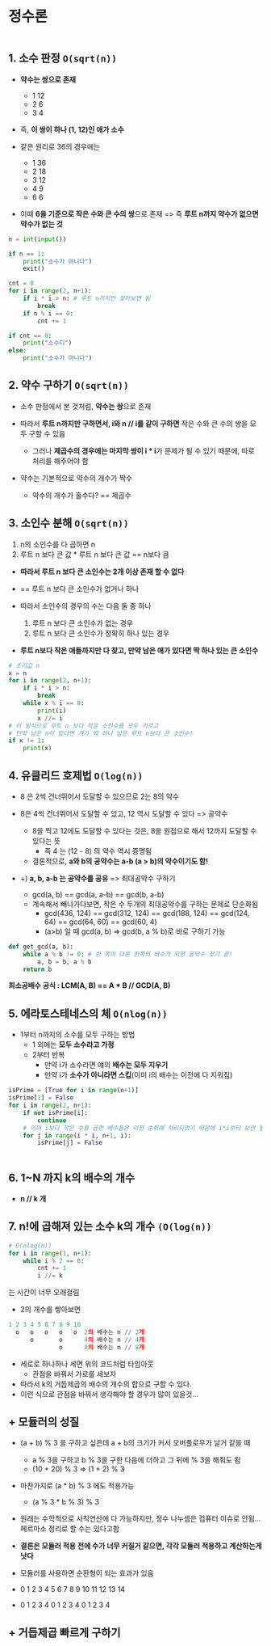 # 정수론


```table-of-contents
```

## 1.  소수 판정 `O(sqrt(n))`

- **약수는 쌍으로 존재**
	- 1 12
	- 2 6
	- 3 4
- 즉, **이 쌍이 하나 (1, 12)인 애가 소수**

- 같은 원리로 36의 경우에는 
	- 1 36
	- 2 18
	- 3 12
	- 4 9
	- 6 6
- 이때 **6을 기준으로 작은 수와 큰 수의 쌍**으로 존재 => 즉 **루트 n까지 약수가 없으면 약수가 없는 것**

```python
n = int(input())

if n == 1:
	print("소수가 아니다")
	exit()

cnt = 0 
for i in range(2, n+1):
	if i * i > n: # 루트 n까지만 찾아보면 됨
		break
	if n % i == 0:
		cnt += 1

if cnt == 0:
	print("소수디")
else:
	print("소수가 아니다")
```


## 2. 약수 구하기 `O(sqrt(n))`

- 소수 판정에서 본 것처럼, **약수는 쌍**으로 존재
- 따라서 **루트 n까지만 구하면서, i와 n // i를 같이 구하면** 작은 수와 큰 수의 쌍을 모두 구할 수 있음
	- 그러나 **제곱수의 경우에는 마지막 쌍이 i * i**가 문제가 될 수 있기 때문에, 따로 처리를 해주어야 함

- 약수는 기본적으로 약수의 개수가 짝수
	- 약수의 개수가 홀수다? == 제곱수

## 3. 소인수 분해 `O(sqrt(n))`

1. n의 소인수를 다 곱하면 n
2. 루트 n 보다 큰 값 * 루트 n 보다 큰 값 == n보다 큼
- **따라서 루트 n 보다 큰 소인수는 2개 이상 존재 할 수 없다**
- == 루트 n 보다 큰 소인수가 없거나 하나

- 따라서 소인수의 경우의 수는 다음 둘 중 하나
	1. 루트 n 보다 큰 소인수가 없는 경우
	2. 루트 n 보다 큰 소인수가 정확히 하나 있는 경우
- **루트 n보다 작은 애들까지만 다 찾고, 만약 남은 애가 있다면 딱 하나 있는 큰 소인수**

```python
# 초기값 n
x = n
for i in range(2, n+1):
	if i * i > n:
		break
	while x % i == 0:
		print(i)
		x //= i
# 이 방식으로 루트 n 보다 작은 소인수를 모두 거르고
# 만약 남은 n이 있다면 걔가 딱 하나 남은 루트 n보다 큰 소인수!
if x != 1:
	print(x)
```

## 4. 유클리드 호제법 `O(log(n))`

- 8 은 2씩 건너뛰어서 도달할 수 있으므로 2는 8의 약수
- 8은 4씩 건너뛰어서 도달할 수 있고, 12 역시 도달할 수 있다 => 공약수
	- 8을 찍고 12에도 도달할 수 있다는 것은, 8을 원점으로 해서 12까지 도달할 수 있다는 뜻
		- 즉 4 는 (12 - 8) 의 약수 역시 증명됨
	- 결론적으로, **a와 b의 공약수는 a-b (a > b)의 약수이기도 함!**

- +) **a, b, a-b 는 공약수를 공유** => 최대공약수 구하기
	- gcd(a, b) == gcd(a, a-b) == gcd(b, a-b)
	- 계속해서 빼나가다보면, 작은 수 두개의 최대공약수를 구하는 문제로 단순화됨
		- gcd(436, 124) == gcd(312, 124) == gcd(188, 124) == gcd(124, 64) == gcd(64, 60) == gcd(60, 4)
		- (a>b) 일 때 gcd(a, b) => gcd(b, a % b)로 바로 구하기 가능

```python
def get_gcd(a, b):
	while a % b != 0: # 한 쪽이 다른 한쪽의 배수가 되면 공약수 찾기 끝!
		a, b = b, a % b 
	return b 
```

**최소공배수 공식 : LCM(A, B) == A * B // GCD(A, B)** 

## 5. 에라토스테네스의 체 `O(nlog(n))`

- 1부터 n까지의 소수를 모두 구하는 방법
	- 1 외에는 **모두 소수라고 가정**
	- 2부터 반복
		- 만약 i가 소수라면 얘의 **배수는 모두 지우기**
		- 만약 i가 **소수가 아니라면 스킵**(이미 i의 배수는 이전에 다 지워짐)
```python
isPrime = [True for i in range(n+1)]
isPrime[1] = False
for i in range(2, n+1):
	if not isPrime[i]:
		continue
	# 이미 i보다 작은 수를 곱한 배수들은 이전 순회때 처리되었기 때문에 i*i부터 보면 됨
	for j in range(i * i, n+1, i): 
		isPrime[j] = False
		
```



## 6. 1~N 까지 k의 배수의 개수

- **n // k 개** 


## 7.  n!에 곱해져 있는 소수 k의 개수 `(O(log(n))`

```python
# O(nlog(n))
for i in range(1, n+1):
	while i % 2 == 0:
		cnt += 1
		i //= k
```
는 시간이 너무 오래걸림

- 2의 개수를 쌓아보면
```python
1 2 3 4 5 6 7 8 9 10
  o   o   o   o   o  2의 배수는 n // 2개
      o       o      4의 배수는 n // 4개
              o      8의 배수는 n // 8개
```
- 세로로 하나하나 세면 위의 코드처럼 타임아웃
	- 관점을 바꿔서 가로를 세보자
- 따라서 k의 거듭제곱의 배수의 개수의 합으로 구할 수 있다.
- 이런 식으로 관점을 바꿔서 생각해야 할 경우가 많이 있을것... 


## + 모듈러의 성질

- (a + b) % 3 을 구하고 싶은데 a + b의 크기가 커서 오버플로우가 날거 같을 때
	- a % 3을 구하고 b % 3을 구한 다음에 더하고 그 뒤에 % 3을 해줘도 됨
	- (10 + 20) % 3 => (1 + 2) % 3
- 마찬가지로 (a * b) % 3 에도 적용가능
	- (a % 3 * b % 3) % 3
- 원래는 수학적으로 사칙연산에 다 가능하지만, 정수 나누셈은 컴퓨터 이슈로 안됨... 페르마소 정리로 할 수는 있다고함 
- **결론은 모듈러 적용 전에 수가 너무 커질거 같으면, 각각 모듈러 적용하고 계산하는게 낫다**

- 모듈러를 사용하면 순환형이 되는 효과가 있음
- 0 1 2 3 4   5 6 7 8 9  10 11 12 13 14
- 0 1 2 3 4   0 1 2 3 4  0 1 2 3 4

## + 거듭제곱 빠르게 구하기

